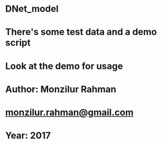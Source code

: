 # DNet_model
#
# There's some test data and a demo script
# Look at the demo for usage
#
# Author: Monzilur Rahman
# monzilur.rahman@gmail.com
# Year: 2017
